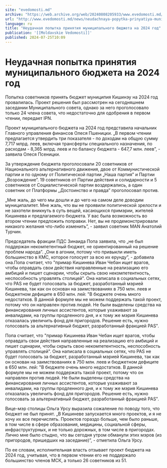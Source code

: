 ```yaml
---
site: "evedomosti.md"
archive: "https://web.archive.org/web/20240808205933/www.evedomosti.md/news/neudachnaya-popytka-prinyatiya-municipalnogo-byudzheta-na-20"
url: "http://www.evedomosti.md/news/neudachnaya-popytka-prinyatiya-municipalnogo-byudzheta-na-20"
language: ru
title: "Неудачная попытка принятия муниципального бюджета на 2024 год"
publication: '[[Moldavskie Vedomosti]]'
published: 2024-07-25T10:09
---
```


# Неудачная попытка принятия муниципального бюджета на 2024 год

Попытка советников принять бюджет муниципия Кишинэу на 2024 год провалилась. Проект решения был рассмотрен на сегодняшнем заседании Муниципального совета, однако за него проголосовало только 24 члена совета, что недостаточно для одобрения в первом чтении, передает IPN.

Проект муниципального бюджета на 2024 год представила начальник Главного управления финансов Олеся Пшеницки. „В первом чтении предлагается утвердить три показателя - по доходам на общую сумму 7,717 млрд. леев, включая трансферты специального назначения, по расходам - 8,365 млрд. леев и по балансу бюджета - 647,7 млн. леев”, - заявила Олеся Псеницки.

За утверждение бюджета проголосовали 20 советников от Национального альтернативного движения, двое от Коммунистической партии и по одному от Политической партии „Наша партия” и Партии „Возрождение”. 19 советников от Партии действия и солидарности и 5 советников от Социалистической партии воздержались, а один советник от Платформы „Достоинство и правда” проголосовал против.

„Мне жаль, до чего мы дошли и до чего на самом деле доводим муниципалитет. Мне жаль, что вы не проявили политической зрелости и не захотели вникнуть в суть вещей, касающихся примэрии, жителей Кишинева и предлагаемого бюджета. У вас была возможность во втором чтении предложить поправки. Нет, вы не продемонстрировали никакого желания что-либо изменить”, - заявил советник MAN Анатолий Турчин.

Председатель фракции ПДС Зинаида Попа заявила, что „не был поддержан некомпетентный бюджет, не ориентированный на решение проблем народа”. „Они в агонии, потому что привыкли иметь большинство в КМС, которое голосует за всю их ерунду”, - добавила она.Попа считает, что "примар Кишинева Иван Чебан ищет врагов, чтобы оправдать свои действия направленные на реализацию его амбиций и пишет сценарии, чтобы скрыть свою некомпетентность, неспособность управлять столицей". Она написала в социальных сетях, что PAS не будет голосовать за бюджет, разработанный мэрией Кишинева, так как он основан на заимствованиях в 750 млн. леев и бюджетном дефиците в 650 млн. лей: "В бюджете очень много недостатков. В данной формуле мы не можем поддержать такой проект, потому что он направлен против людей. Не были выделены средства на финансирования личных ассистентов, которые ухаживают за инвалидами, на группы продленного дня, и к тому же мэрия Кишинева отказалась увеличить фонд для пригородов. Решение есть, нужно голосовать за альтернативный бюджет, разработанный фракцией PAS".

Попа считает, что "примар Кишинева Иван Чебан ищет врагов, чтобы оправдать свои действия направленные на реализацию его амбиций и пишет сценарии, чтобы скрыть свою некомпетентность, неспособность управлять столицей". Она написала в социальных сетях, что PAS не будет голосовать за бюджет, разработанный мэрией Кишинева, так как он основан на заимствованиях в 750 млн. леев и бюджетном дефиците в 650 млн. лей: "В бюджете очень много недостатков. В данной формуле мы не можем поддержать такой проект, потому что он направлен против людей. Не были выделены средства на финансирования личных ассистентов, которые ухаживают за инвалидами, на группы продленного дня, и к тому же мэрия Кишинева отказалась увеличить фонд для пригородов. Решение есть, нужно голосовать за альтернативный бюджет, разработанный фракцией PAS".

Вице-мэр столицы Ольга Урсу выразила сожаление по поводу того, что бюджет не был принят. „В Кишиневе запускается много проектов, и я не хочу их все перечислять. Проектов гораздо больше, чем было раньше, в том числе в сфере образования, медицины, социальной сферы, инфраструктурных, и не только дорожных, в том числе в пригородах. Лично мне было стыдно, что вы сегодня утром обманули этих мэров (из пригородов, пришедших на заседание)”, - отметила Ольга Урсу.

По ее словам, исполнительная власть отзывает проект бюджета на 2024 год, учитывая, что в первом чтении его не поддержало большинство членов МСК, а только 26 советников из 51.